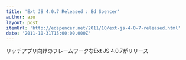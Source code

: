 ```yaml
---
title: 'Ext JS 4.0.7 Released : Ed Spencer'
author: azu
layout: post
itemUrl: 'http://edspencer.net/2011/10/ext-js-4-0-7-released.html'
date: '2011-10-31T15:00:00.000Z'
---
```

リッチアプリ向けのフレームワークなExt JS 4.0.7がリリース
